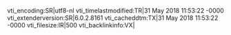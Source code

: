 vti_encoding:SR|utf8-nl
vti_timelastmodified:TR|31 May 2018 11:53:22 -0000
vti_extenderversion:SR|6.0.2.8161
vti_cacheddtm:TX|31 May 2018 11:53:22 -0000
vti_filesize:IR|500
vti_backlinkinfo:VX|
